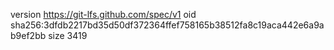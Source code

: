 version https://git-lfs.github.com/spec/v1
oid sha256:3dfdb2217bd35d50df372364ffef758165b38512fa8c19aca442e6a9ab9ef2bb
size 3419
